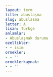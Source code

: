 ```yaml
---
layout: term
title: abuslaşma
slug: abuslasma
letter: A
lisan: Türkçe
anlamlar:
- Abuslaşmak durumu
ozellikler:
- - isim
ornekler:
- - ''
orneklerkaynak:
- - ''
---
```

